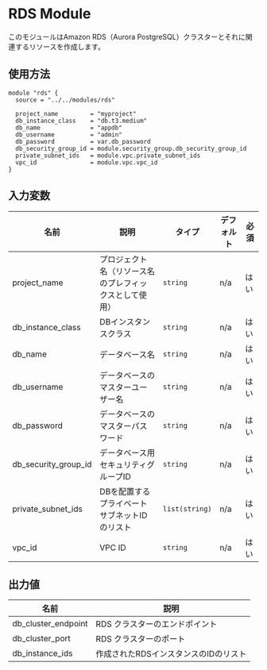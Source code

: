 # RDS Module

このモジュールはAmazon RDS（Aurora PostgreSQL）クラスターとそれに関連するリソースを作成します。

## 使用方法

``` hcl
module "rds" {
  source = "../../modules/rds"

  project_name         = "myproject"
  db_instance_class    = "db.t3.medium"
  db_name              = "appdb"
  db_username          = "admin"
  db_password          = var.db_password
  db_security_group_id = module.security_group.db_security_group_id
  private_subnet_ids   = module.vpc.private_subnet_ids
  vpc_id               = module.vpc.vpc_id
}
```

## 入力変数

| 名前                   | 説明                          | タイプ            | デフォルト | 必須 |
|----------------------|-----------------------------|----------------|-------|----|
| project_name         | プロジェクト名（リソース名のプレフィックスとして使用） | `string`       | n/a   | はい |
| db_instance_class    | DBインスタンスクラス                 | `string`       | n/a   | はい |
| db_name              | データベース名                     | `string`       | n/a   | はい |
| db_username          | データベースのマスターユーザー名            | `string`       | n/a   | はい |
| db_password          | データベースのマスターパスワード            | `string`       | n/a   | はい |
| db_security_group_id | データベース用セキュリティグループID         | `string`       | n/a   | はい |
| private_subnet_ids   | DBを配置するプライベートサブネットIDのリスト    | `list(string)` | n/a   | はい |
| vpc_id               | VPC ID                      | `string`       | n/a   | はい |

## 出力値

| 名前                  | 説明                    |
|---------------------|-----------------------|
| db_cluster_endpoint | RDS クラスターのエンドポイント     |
| db_cluster_port     | RDS クラスターのポート         |
| db_instance_ids     | 作成されたRDSインスタンスのIDのリスト |
